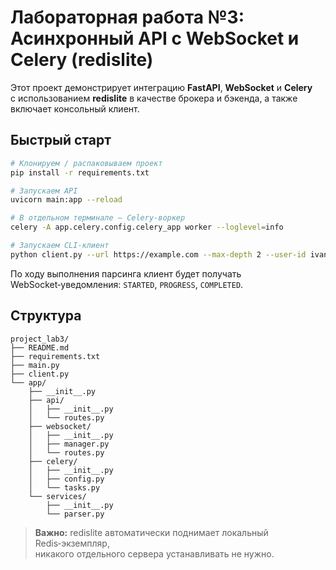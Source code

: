 # Лабораторная работа №3: Асинхронный API с WebSocket и Celery (redislite)

Этот проект демонстрирует интеграцию **FastAPI**, **WebSocket** и **Celery**  
с использованием **redislite** в качестве брокера и бэкенда, а также включает консольный клиент.

## Быстрый старт

```bash
# Клонируем / распаковываем проект
pip install -r requirements.txt

# Запускаем API
uvicorn main:app --reload

# В отдельном терминале – Celery‑воркер
celery -A app.celery.config.celery_app worker --loglevel=info

# Запускаем CLI‑клиент
python client.py --url https://example.com --max-depth 2 --user-id ivan
```

По ходу выполнения парсинга клиент будет получать WebSocket‑уведомления:
`STARTED`, `PROGRESS`, `COMPLETED`.

## Структура

```text
project_lab3/
├── README.md
├── requirements.txt
├── main.py
├── client.py
└── app/
    ├── __init__.py
    ├── api/
    │   ├── __init__.py
    │   └── routes.py
    ├── websocket/
    │   ├── __init__.py
    │   ├── manager.py
    │   └── routes.py
    ├── celery/
    │   ├── __init__.py
    │   ├── config.py
    │   └── tasks.py
    └── services/
        ├── __init__.py
        └── parser.py
```

> **Важно:** redislite автоматически поднимает локальный Redis‑экземпляр,  
> никакого отдельного сервера устанавливать не нужно.
